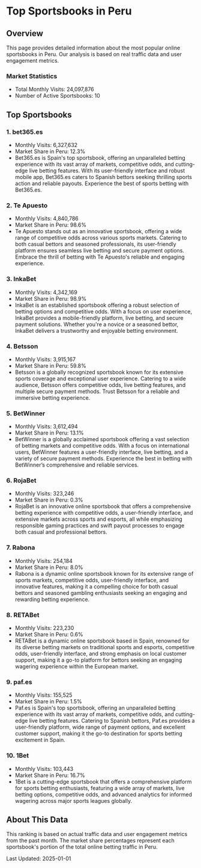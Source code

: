 # Top Sportsbooks in Peru

## Overview
This page provides detailed information about the most popular online sportsbooks in Peru. 
Our analysis is based on real traffic data and user engagement metrics.

### Market Statistics
- Total Monthly Visits: 24,097,876
- Number of Active Sportsbooks: 10

## Top Sportsbooks

### 1. bet365.es
- Monthly Visits: 6,327,632
- Market Share in Peru: 12.3%
-  Bet365.es is Spain's top sportsbook, offering an unparalleled betting experience with its vast array of markets, competitive odds, and cutting-edge live betting features. With its user-friendly interface and robust mobile app, Bet365.es caters to Spanish bettors seeking thrilling sports action and reliable payouts. Experience the best of sports betting with Bet365.es.

### 2. Te Apuesto
- Monthly Visits: 4,840,786
- Market Share in Peru: 98.6%
-  Te Apuesto stands out as an innovative sportsbook, offering a wide range of competitive odds across various sports markets. Catering to both casual bettors and seasoned professionals, its user-friendly platform ensures seamless live betting and secure payment options. Embrace the thrill of betting with Te Apuesto's reliable and engaging experience.

### 3. InkaBet
- Monthly Visits: 4,342,169
- Market Share in Peru: 98.9%
-  InkaBet is an established sportsbook offering a robust selection of betting options and competitive odds. With a focus on user experience, InkaBet provides a mobile-friendly platform, live betting, and secure payment solutions. Whether you're a novice or a seasoned bettor, InkaBet delivers a trustworthy and enjoyable betting environment.

### 4. Betsson
- Monthly Visits: 3,915,167
- Market Share in Peru: 59.8%
-  Betsson is a globally recognized sportsbook known for its extensive sports coverage and exceptional user experience. Catering to a wide audience, Betsson offers competitive odds, live betting features, and multiple secure payment methods. Trust Betsson for a reliable and immersive betting experience.

### 5. BetWinner
- Monthly Visits: 3,612,494
- Market Share in Peru: 13.1%
-  BetWinner is a globally acclaimed sportsbook offering a vast selection of betting markets and competitive odds. With a focus on international users, BetWinner features a user-friendly interface, live betting, and a variety of secure payment methods. Experience the best in betting with BetWinner’s comprehensive and reliable services.

### 6. RojaBet
- Monthly Visits: 323,246
- Market Share in Peru: 0.3%
- RojaBet is an innovative online sportsbook that offers a comprehensive betting experience with competitive odds, a user-friendly interface, and extensive markets across sports and esports, all while emphasizing responsible gaming practices and swift payout processes to engage both casual and professional bettors.

### 7. Rabona
- Monthly Visits: 254,184
- Market Share in Peru: 8.0%
- Rabona is a dynamic online sportsbook known for its extensive range of sports markets, competitive odds, user-friendly interface, and innovative features, making it a compelling choice for both casual bettors and seasoned gambling enthusiasts seeking an engaging and rewarding betting experience.

### 8. RETABet
- Monthly Visits: 223,230
- Market Share in Peru: 0.6%
- RETABet is a dynamic online sportsbook based in Spain, renowned for its diverse betting markets on traditional sports and esports, competitive odds, user-friendly interface, and strong emphasis on local customer support, making it a go-to platform for bettors seeking an engaging wagering experience within the European market.

### 9. paf.es
- Monthly Visits: 155,525
- Market Share in Peru: 1.5%
-  Paf.es is Spain's top sportsbook, offering an unparalleled betting experience with its vast array of markets, competitive odds, and cutting-edge live betting features. Catering to Spanish bettors, Paf.es provides a user-friendly platform, wide range of payment options, and excellent customer support, making it the go-to destination for sports betting excitement in Spain.

### 10. 1Bet
- Monthly Visits: 103,443
- Market Share in Peru: 16.7%
- 1Bet is a cutting-edge sportsbook that offers a comprehensive platform for sports betting enthusiasts, featuring a wide array of markets, live betting options, competitive odds, and advanced analytics for informed wagering across major sports leagues globally.


## About This Data
This ranking is based on actual traffic data and user engagement metrics from the past month. 
The market share percentages represent each sportsbook's portion of the total online betting traffic in Peru.

Last Updated: 2025-01-01
